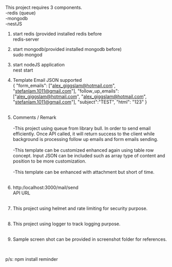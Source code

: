 This project requires 3 components.<br />
-redis (queue)<br />
-mongodb<br />
-nestJS<br />

1. start redis (provided installed redis before<br />
  redis-server<br />

2. start mongodb(provided installed mongodb before)<br />
  sudo mongod<br />

3. start nodeJS application<br />
  nest start<br />

4. Template Email JSON supported<br />
{
	"form_emails": ["alex_giggslam@hotmail.com", "stefanlam.1011@gmail.com"],
	"follow_up_emails": ["alex_giggslam@hotmail.com", "alex_giggslam@hotmail.com", "stefanlam.1011@gmail.com"],
	"subject":"TEST",
	"html": "123"
}
<br /><br />
5. Comments / Remark<br /><br />
-This project using queue from library bull. In order to send email efficiently. Once API called, it will return success to the client while background is processing follow up emails and form emails sending.
<br /><br />
-This template can be customized enhanced again using table row concept. Input JSON can be included such as array type of content and position to be more customization.
<br /><br />
-This template can be enhanced with attachment but short of time.
<br /><br />
6. http:/localhost:3000/mail/send<br />
API URL
<br /><br />
7. This project using helmet and rate limiting for security purpose.
<br /><br />
8. This project using logger to track logging purpose.
<br /><br />
9. Sample screen shot can be provided in screenshot folder for references.
<br />

p/s: npm install reminder
